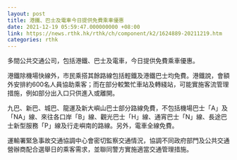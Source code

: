 ```yaml
---
layout: post
title: 港鐵、巴士及電車今日提供免費乘車優惠
date: 2021-12-19 05:59:47.000000000 +08:00
link: https://news.rthk.hk/rthk/ch/component/k2/1624889-20211219.htm
categories: rthk
---
```


多間公共交通公司，包括港鐵、巴士及電車，今日提供免費乘車優惠。

港鐵除機場快線外，市民乘搭其餘路線包括輕鐵及港鐵巴士均免費。港鐵說，會額外安排約600名人員協助乘客；而在部分較繁忙車站及轉綫站，可能實施客流管理措施，例如部分出入口只供進入或離開。

九巴、新巴、城巴、龍運及新大嶼山巴士部分路線免費，不包括機場巴士「A」及「NA」線、來往各口岸「B」線、觀光巴士「H」線、通宵巴士「N」線、長途巴士新型服務「P」線及行走嶼南的路線。另外，電車全線免費。

運輸署緊急事故交通協調中心會密切監察交通情況，協調不同政府部門及公共交通營辦商配合選舉日的乘客需求，並聯同警方實施適當交通管理措施。
